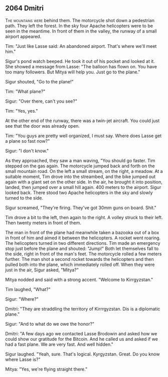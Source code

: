 
## **2064** Dmitri

<span style="font-variant:small-caps;">The mountains were</span> behind them.
The motorcycle shot down a pedestrian path.
They left the forest.
In the sky four Apache helicopters were to be seen in the meantime.
In front of them in the valley, the runway of a small airport appeared.

Tim: "Just like Lasse said: An abandoned airport.
That's where we'll meet him."

Sigur's pond watch beeped.
He took it out of his pocket and looked at it.
She showed a message from Lasse: "The balloon has flown on.
You have too many followers.
But Mitya will help you.
Just go to the plane."

Sigur shouted, "Go to the plane!"

Tim: "What plane?"

Sigur: "Over there, can't you see?"

Tim: "Yes, yes."

At the other end of the runway, there was a twin-jet aircraft.
You could just see that the door was already open.

Tim: "You guys are pretty well organized, I must say.
Where does Lasse get a plane so fast now?"

Sigur: "I don't know."

As they approached, they saw a man waving, "You should go faster.
Tim stepped on the gas again.
The motorcycle jumped back and forth on the small mountain road.
On the left a small stream, on the right, a meadow.
At a suitable moment, Tim drove into the streambed, and the bike jumped out again with a giant set on the other side.
In the air, he brought it into position, landed, then jumped over a small hill again.
400 meters to the airport.
Sigur looked back.
There stood two Apache helicopters in the sky and slowly turned to the side.

Sigur screamed, "They're firing.
They've got 30mm guns on board.
Shit."

Tim drove a bit to the left, then again to the right.
A volley struck to their left.
Then twenty meters in front of them.

The man in front of the plane had meanwhile taken a bazooka out of a box in front of him and aimed it between the helicopters.
A rocket went roaring.
The helicopters turned in two different directions.
Tim made an emergency stop just before the plane and shouted: "Jump!" Both let themselves fall to the side, right in front of the man's feet.
The motorcycle rolled a few meters further.
The man shot a second rocket towards the helicopters and then pulled both into the plane, which immediately rolled off.
When they were just in the air, Sigur asked, "Mitya?"

Mitya nodded and said with a strong accent.
"Welcome to Kirrgyzstan."

Tim laughed, "What?"

Sigur: "Where?"

Dmitri: "They are straddling the territory of Kirrrgyzstan.
Dis is a diplomatic plane."

Sigur: "And to what do we owe the honor?"

Dmitri: "A few days ago we contacted Lasse Brodowin and asked how we could show our gratitude for the Bitcoin. And he called us and asked if we had a fast plane. We are very fast. And well hidden."

Sigur laughed.
"Yeah, sure.
That's logical.
Kyrgyzstan.
Great.
Do you know where Lasse is?"

Mitya: "Yes, we're flying straight there."

